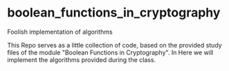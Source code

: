 # boolean_functions_in_cryptography
Foolish implementation of algorithms


This Repo serves as a little collection of code, based on the provided study files of the module "Boolean Functions in Cryptography". In Here we will implement the algorithms provided during the class.
